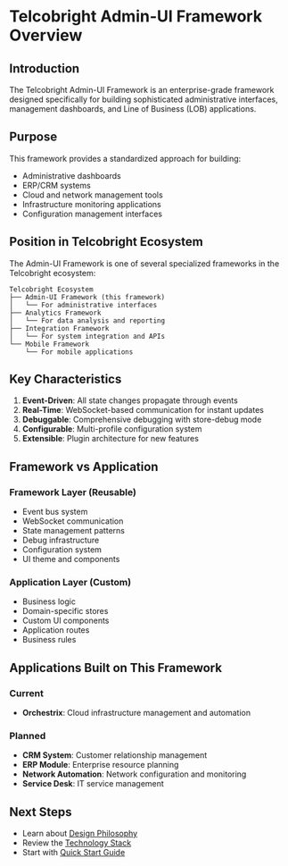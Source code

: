 # Telcobright Admin-UI Framework Overview

## Introduction

The Telcobright Admin-UI Framework is an enterprise-grade framework designed specifically for building sophisticated administrative interfaces, management dashboards, and Line of Business (LOB) applications.

## Purpose

This framework provides a standardized approach for building:
- Administrative dashboards
- ERP/CRM systems
- Cloud and network management tools
- Infrastructure monitoring applications
- Configuration management interfaces

## Position in Telcobright Ecosystem

The Admin-UI Framework is one of several specialized frameworks in the Telcobright ecosystem:

```
Telcobright Ecosystem
├── Admin-UI Framework (this framework)
│   └── For administrative interfaces
├── Analytics Framework
│   └── For data analysis and reporting
├── Integration Framework
│   └── For system integration and APIs
└── Mobile Framework
    └── For mobile applications
```

## Key Characteristics

1. **Event-Driven**: All state changes propagate through events
2. **Real-Time**: WebSocket-based communication for instant updates
3. **Debuggable**: Comprehensive debugging with store-debug mode
4. **Configurable**: Multi-profile configuration system
5. **Extensible**: Plugin architecture for new features

## Framework vs Application

### Framework Layer (Reusable)
- Event bus system
- WebSocket communication
- State management patterns
- Debug infrastructure
- Configuration system
- UI theme and components

### Application Layer (Custom)
- Business logic
- Domain-specific stores
- Custom UI components
- Application routes
- Business rules

## Applications Built on This Framework

### Current
- **Orchestrix**: Cloud infrastructure management and automation

### Planned
- **CRM System**: Customer relationship management
- **ERP Module**: Enterprise resource planning
- **Network Automation**: Network configuration and monitoring
- **Service Desk**: IT service management

## Next Steps

- Learn about [Design Philosophy](./design-philosophy.md)
- Review the [Technology Stack](./technology-stack.md)
- Start with [Quick Start Guide](../development/quick-start.md)